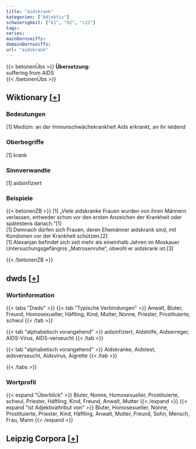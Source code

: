 ```yaml
---
title: "aidskrank"
kategorien: ["Adjektiv"]
schwierigkeit: ["k1", "h2", "r22"]
tags:
series:
mainDornseiffs:
domainDornseiffs:
url: "aidskrank"
---
```


{{< betonenÜbs >}}
**Übersetzung:**  
suffering from AIDS  
{{< /betonenÜbs >}}

## Wiktionary [[+](https://de.wiktionary.org/wiki/aidskrank)]

### Bedeutungen
[1] Medizin: an der Immunschwächekrankheit Aids erkrankt, an ihr leidend  

### Oberbegriffe
[1] krank  

### Sinnverwandte
[1] aidsinfiziert  

### Beispiele
{{< betonenZB >}}
[1] „Viele aidskranke Frauen wurden von ihren Männern verlassen, entweder schon vor den ersten Anzeichen der Krankheit oder spätestens danach.“[1]  
[1] Demnach dürfen sich Frauen, deren Ehemänner aidskrank sind, mit Kondomen vor der Krankheit schützen.[2]  
[1] Alexanjan befindet sich seit mehr als eineinhalb Jahren im Moskauer Untersuchungsgefängnis „Matrosenruhe“, obwohl er aidskrank ist.[3]  

{{< /betonenZB >}}


## dwds [[+](https://www.dwds.de/wb/aidskrank)]

### Wortinformation
{{< tabs "Dwds" >}}
{{< tab "Typische Verbindungen" >}}
Anwalt, Bluter, Freund, Homosexueller, Häftling, Kind, Mutter, Nonne, Priester, Prostituierte, schwul
{{< /tab >}}

{{< tab "alphabetisch vorangehend" >}}
aidsinfiziert, Aidshilfe, Aidserreger, AIDS-Virus, AIDS-verseucht
{{< /tab >}}

{{< tab "alphabetisch vorangehend" >}}
Aidskranke, Aidstest, aidsverseucht, Aidsvirus, Aigrette
{{< /tab >}}

{{< /tabs >}}

### Wortprofil
{{< expand "Überblick" >}} Bluter, Nonne, Homosexueller, Prostituierte, schwul, Priester, Häftling, Kind, Freund, Anwalt, Mutter {{< /expand >}}
{{< expand "ist Adjektivattribut von" >}} Bluter, Homosexueller, Nonne, Prostituierte, Priester, Kind, Häftling, Anwalt, Mutter, Freund, Sohn, Mensch, Frau, Mann {{< /expand >}}

## Leipzig Corpora [[+](https://corpora.uni-leipzig.de/en/res?word=aidskrank&corpusId=deu_newscrawl-public_2018)]

